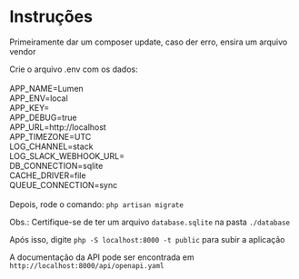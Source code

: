 # Instruções
Primeiramente dar um composer update, caso der erro, ensira um arquivo vendor

Crie o arquivo .env com os dados: <br>
<br>APP_NAME=Lumen 
<br>APP_ENV=local
<br>APP_KEY=
<br>APP_DEBUG=true
<br>APP_URL=http://localhost
<br>APP_TIMEZONE=UTC
<br>LOG_CHANNEL=stack
<br>LOG_SLACK_WEBHOOK_URL=
<br>DB_CONNECTION=sqlite
<br>CACHE_DRIVER=file
<br>QUEUE_CONNECTION=sync
<br>
<br>
Depois, rode o comando: `php artisan migrate`

Obs.: Certifique-se de ter um arquivo `database.sqlite` na pasta `./database`

Após isso, digite `php -S localhost:8000 -t public` para subir a aplicação

A documentação da API pode ser encontrada em `http://localhost:8000/api/openapi.yaml`
